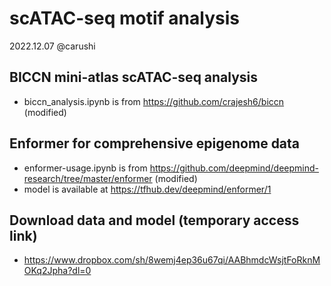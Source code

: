 # scATAC-seq motif analysis
2022.12.07 @carushi


## BICCN mini-atlas scATAC-seq analysis
* biccn\_analysis.ipynb is from https://github.com/crajesh6/biccn (modified)

## Enformer for comprehensive epigenome data
* enformer-usage.ipynb is from https://github.com/deepmind/deepmind-research/tree/master/enformer (modified)
* model is available at https://tfhub.dev/deepmind/enformer/1


## Download data and model (temporary access link)
* https://www.dropbox.com/sh/8wemj4ep36u67qi/AABhmdcWsjtFoRknMOKq2Jpha?dl=0
